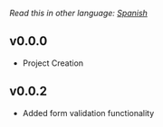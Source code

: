 _Read this in other language: [Spanish](https://gitlab.com/von-development-studio/angular-libraries-source/form-validation/blob/master/CHANGELOG.es.md)_

## v0.0.0
* Project Creation

## v0.0.2
* Added form validation functionality
